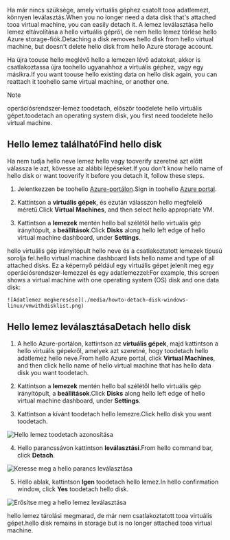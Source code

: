<span data-ttu-id="ca746-101">Ha már nincs szüksége, amely virtuális géphez csatolt tooa adatlemezt, könnyen leválasztás.</span><span class="sxs-lookup"><span data-stu-id="ca746-101">When you no longer need a data disk that's attached tooa virtual machine, you can easily detach it.</span></span> <span data-ttu-id="ca746-102">A lemez leválasztása hello lemez eltávolítása a hello virtuális gépről, de nem hello lemez törlése hello Azure storage-fiók.</span><span class="sxs-lookup"><span data-stu-id="ca746-102">Detaching a disk removes hello disk from hello virtual machine, but doesn't delete hello disk from hello Azure storage account.</span></span>

<span data-ttu-id="ca746-103">Ha újra toouse hello meglévő hello a lemezen lévő adatokat, akkor is csatlakoztassa újra toohello ugyanahhoz a virtuális géphez, vagy egy másikra.</span><span class="sxs-lookup"><span data-stu-id="ca746-103">If you want toouse hello existing data on hello disk again, you can reattach it toohello same virtual machine, or another one.</span></span>  

> [!NOTE]
> <span data-ttu-id="ca746-104">operációsrendszer-lemez toodetach, először toodelete hello virtuális gépet.</span><span class="sxs-lookup"><span data-stu-id="ca746-104">toodetach an operating system disk, you first need toodelete hello virtual machine.</span></span>
>

## <a name="find-hello-disk"></a><span data-ttu-id="ca746-105">Hello lemez található</span><span class="sxs-lookup"><span data-stu-id="ca746-105">Find hello disk</span></span>
<span data-ttu-id="ca746-106">Ha nem tudja hello neve lemez hello vagy tooverify szeretné azt előtt válassza le azt, kövesse az alábbi lépéseket.</span><span class="sxs-lookup"><span data-stu-id="ca746-106">If you don't know hello name of hello disk or want tooverify it before you detach it, follow these steps.</span></span>

1. <span data-ttu-id="ca746-107">Jelentkezzen be toohello [Azure-portálon](https://portal.azure.com).</span><span class="sxs-lookup"><span data-stu-id="ca746-107">Sign in toohello [Azure portal](https://portal.azure.com).</span></span>

2. <span data-ttu-id="ca746-108">Kattintson a **virtuális gépek**, és ezután válasszon hello megfelelő méretű.</span><span class="sxs-lookup"><span data-stu-id="ca746-108">Click **Virtual Machines**, and then select hello appropriate VM.</span></span>

3. <span data-ttu-id="ca746-109">Kattintson a **lemezek** mentén hello bal szélétől hello virtuális gép irányítópult, a **beállítások**.</span><span class="sxs-lookup"><span data-stu-id="ca746-109">Click **Disks** along hello left edge of hello virtual machine dashboard, under **Settings**.</span></span>

 <span data-ttu-id="ca746-110">hello virtuális gép irányítópult hello neve és a csatlakoztatott lemezek típusú sorolja fel.</span><span class="sxs-lookup"><span data-stu-id="ca746-110">hello virtual machine dashboard lists hello name and type of all attached disks.</span></span> <span data-ttu-id="ca746-111">Ez a képernyő például egy virtuális gépet jelenít meg egy operációsrendszer-lemezzel és egy adatlemezzel:</span><span class="sxs-lookup"><span data-stu-id="ca746-111">For example, this screen shows a virtual machine with one operating system (OS) disk and one data disk:</span></span>

    ![Adatlemez megkeresése](./media/howto-detach-disk-windows-linux/vmwithdisklist.png)

## <a name="detach-hello-disk"></a><span data-ttu-id="ca746-113">Hello lemez leválasztása</span><span class="sxs-lookup"><span data-stu-id="ca746-113">Detach hello disk</span></span>
1. <span data-ttu-id="ca746-114">A hello Azure-portálon, kattintson az **virtuális gépek**, majd kattintson a hello virtuális gépekről, amelyek azt szeretné, hogy toodetach hello adatlemez hello neve.</span><span class="sxs-lookup"><span data-stu-id="ca746-114">From hello Azure portal, click **Virtual Machines**, and then click hello name of hello virtual machine that has hello data disk you want toodetach.</span></span>

2. <span data-ttu-id="ca746-115">Kattintson a **lemezek** mentén hello bal szélétől hello virtuális gép irányítópult, a **beállítások**.</span><span class="sxs-lookup"><span data-stu-id="ca746-115">Click **Disks** along hello left edge of hello virtual machine dashboard, under **Settings**.</span></span>

3. <span data-ttu-id="ca746-116">Kattintson a kívánt toodetach hello lemezre.</span><span class="sxs-lookup"><span data-stu-id="ca746-116">Click hello disk you want toodetach.</span></span>

  ![Hello lemez toodetach azonosítása](./media/howto-detach-disk-windows-linux/disklist.png)

4. <span data-ttu-id="ca746-118">Hello parancssávon kattintson **leválasztási**.</span><span class="sxs-lookup"><span data-stu-id="ca746-118">From hello command bar, click **Detach**.</span></span>

  ![Keresse meg a hello parancs leválasztása](./media/howto-detach-disk-windows-linux/diskdetachcommand.png)

5. <span data-ttu-id="ca746-120">Hello ablak, kattintson **Igen** toodetach hello lemez.</span><span class="sxs-lookup"><span data-stu-id="ca746-120">In hello confirmation window, click **Yes** toodetach hello disk.</span></span>

  ![Erősítse meg a hello lemez leválasztása](./media/howto-detach-disk-windows-linux/confirmdetach.png)

<span data-ttu-id="ca746-122">hello lemez tárolási megmarad, de már nem csatlakoztatott tooa virtuális gépet.</span><span class="sxs-lookup"><span data-stu-id="ca746-122">hello disk remains in storage but is no longer attached tooa virtual machine.</span></span>
